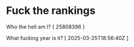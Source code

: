 # Fuck the rankings

Who the hell am I?
{ 25808396 }

What fucking year is it?
[ 2025-03-25T18:56:40Z ]
